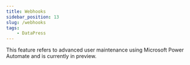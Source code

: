 ```yaml
---
title: Webhooks
sidebar_position: 13
slug: /webhooks
tags:
    - DataPress
---
```


<p class="lead">This feature refers to advanced user maintenance using Microsoft Power Automate and is currently in preview.</p>

